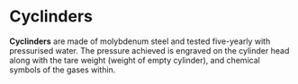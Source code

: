 ---
---
# Cyclinders

**Cyclinders** are made of molybdenum steel and tested five-yearly with
pressurised water. The pressure achieved is engraved on the cylinder
head along with the tare weight (weight of empty cylinder), and chemical
symbols of the gases within.
